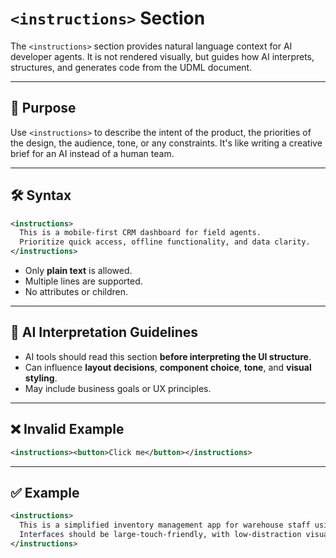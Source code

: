 # `<instructions>` Section

The `<instructions>` section provides natural language context for AI developer agents. It is not rendered visually, but guides how AI interprets, structures, and generates code from the UDML document.

---

## 🧠 Purpose

Use `<instructions>` to describe the intent of the product, the priorities of the design, the audience, tone, or any constraints. It's like writing a creative brief for an AI instead of a human team.

---

## 🛠 Syntax

```xml
<instructions>
  This is a mobile-first CRM dashboard for field agents.
  Prioritize quick access, offline functionality, and data clarity.
</instructions>
```

- Only **plain text** is allowed.
- Multiple lines are supported.
- No attributes or children.

---

## 🧩 AI Interpretation Guidelines

- AI tools should read this section **before interpreting the UI structure**.
- Can influence **layout decisions**, **component choice**, **tone**, and **visual styling**.
- May include business goals or UX principles.

---

## ❌ Invalid Example

```xml
<instructions><button>Click me</button></instructions>
```

---

## ✅ Example

```xml
<instructions>
  This is a simplified inventory management app for warehouse staff using tablets.
  Interfaces should be large-touch-friendly, with low-distraction visuals and minimal steps to complete a task.
</instructions>
```
